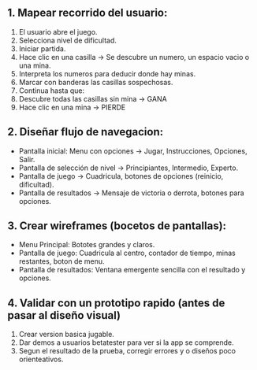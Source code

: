## 1. Mapear recorrido del usuario:
1. El usuario abre el juego.
2. Selecciona nivel de dificultad.
3. Iniciar partida.
4. Hace clic en una casilla -> Se descubre un numero, un espacio vacio o una mina.
5. Interpreta los numeros para deducir donde hay minas.
6. Marcar con banderas las casillas sospechosas.
7. Continua hasta que:
  1. Descubre todas las casillas sin mina -> GANA
  2. Hace clic en una mina -> PIERDE

## 2. Diseñar flujo de navegacion:
* Pantalla inicial: Menu con opciones -> Jugar, Instrucciones, Opciones, Salir.
* Pantalla de selección de nivel -> Principiantes, Intermedio, Experto.
* Pantalla de juego -> Cuadricula, botones de opciones (reinicio, dificultad).
* Pantalla de resultados -> Mensaje de victoria o derrota, botones para opciones.

## 3. Crear wireframes (bocetos de pantallas):
* Menu Principal: Bototes grandes y claros.
* Pantalla de juego: Cuadricula al centro, contador de tiempo, minas restantes, boton de menu.
* Pantalla de resultados: Ventana emergente sencilla con el resultado y opciones.

## 4. Validar con un prototipo rapido (antes de pasar al diseño visual)
1. Crear version basica jugable.
2. Dar demos a usuarios betatester para ver si la app se comprende.
3. Segun el resultado de la prueba, corregir errores y o diseños poco orienteativos.
